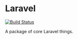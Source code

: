 # Laravel

[![Build Status](https://travis-ci.org/LeeBrooks3/laravel.svg?branch=master)](https://travis-ci.org/LeeBrooks3/laravel)

A package of core Laravel things.
